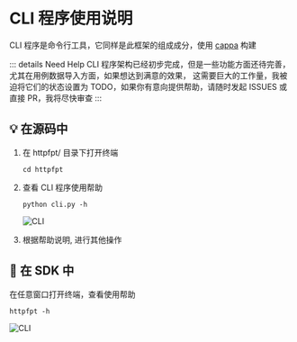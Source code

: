 # CLI 程序使用说明

CLI 程序是命令行工具，它同样是此框架的组成成分，使用 [cappa](https://cappa.readthedocs.io/en/latest/) 构建

::: details Need Help
CLI 程序架构已经初步完成，但是一些功能方面还待完善，尤其在用例数据导入方面，如果想达到满意的效果，
这需要巨大的工作量，我被迫将它们的状态设置为 TODO，如果你有意向提供帮助，请随时发起 ISSUES 或直接 PR，我将尽快审查
:::

## 💡 在源码中

1. 在 httpfpt/ 目录下打开终端

   ```shell
   cd httpfpt
   ```

2. 查看 CLI 程序使用帮助

   ```shell
   python cli.py -h
   ```

   <img :src="$withBase('/assets/img/source_cli.jpg')" alt="CLI">

3. 根据帮助说明, 进行其他操作

## 🚩 在 SDK 中

在任意窗口打开终端，查看使用帮助

```shell
httpfpt -h
```

<img :src="$withBase('/assets/img/pip_cli.jpg')" alt="CLI">
